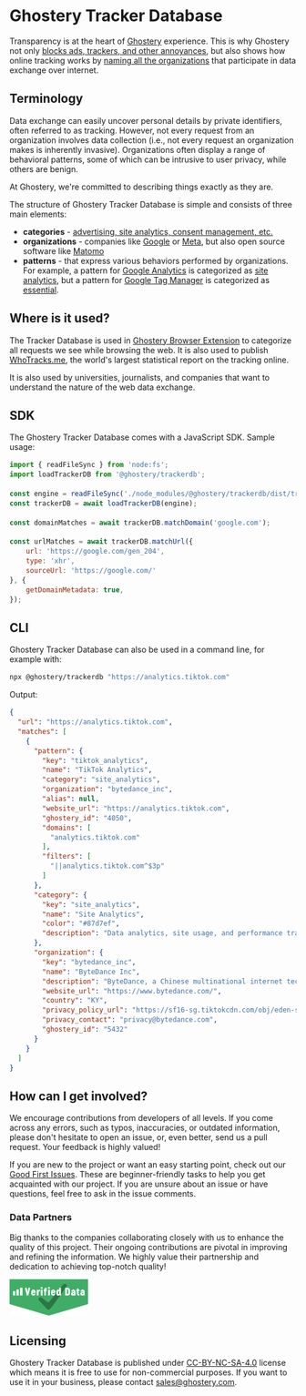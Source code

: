 # Ghostery Tracker Database

Transparency is at the heart of [Ghostery](https://www.ghostery.com/) experience. This is why Ghostery not only [blocks ads, trackers, and other annoyances](https://www.ghostery.com/ghostery-ad-blocker), but also shows how online tracking works by [naming all the organizations](https://whotracks.me/trackers.html) that participate in data exchange over internet.

## Terminology

Data exchange can easily uncover personal details by private identifiers, often referred to as tracking. However, not every request from an organization involves data collection (i.e., not every request an organization makes is inherently invasive). Organizations often display a range of behavioral patterns, some of which can be intrusive to user privacy, while others are benign.

At Ghostery, we're committed to describing things exactly as they are.

The structure of Ghostery Tracker Database is simple and consists of three main elements:
* **categories** - [advertising, site analytics, consent management, etc.](docs/categories.md)
* **organizations** - companies like [Google](db/organizations/google.eno) or [Meta](db/organizations/facebook.eno), but also open source software like [Matomo](db/organizations/matomo.eno)
* **patterns** - that express various behaviors performed by organizations. For example, a pattern for [Google Analytics](db/patterns/google_analytics.eno) is categorized as [site analytics](docs/categories.md#site-analytics), but a pattern for [Google Tag Manager](db/patterns/google_tag_manager.eno) is categorized as [essential](docs/categories.md#essential).

## Where is it used?

The Tracker Database is used in [Ghostery Browser Extension](https://www.ghostery.com/ghostery-ad-blocker) to categorize all requests we see while browsing the web. It is also used to publish [WhoTracks.me](https://whotracks.me/), the world's largest statistical report on the tracking online.

It is also used by universities, journalists, and companies that want to understand the nature of the web data exchange.

## SDK

The Ghostery Tracker Database comes with a JavaScript SDK. Sample usage:

```js
import { readFileSync } from 'node:fs';
import loadTrackerDB from '@ghostery/trackerdb';

const engine = readFileSync('./node_modules/@ghostery/trackerdb/dist/trackerdb.engine');
const trackerDB = await loadTrackerDB(engine);

const domainMatches = await trackerDB.matchDomain('google.com');

const urlMatches = await trackerDB.matchUrl({
    url: 'https://google.com/gen_204',
    type: 'xhr',
    sourceUrl: 'https://google.com/'
}, {
    getDomainMetadata: true,
});
```

## CLI

Ghostery Tracker Database can also be used in a command line, for example with:

```sh
npx @ghostery/trackerdb "https://analytics.tiktok.com"
```

Output:

```json
{
  "url": "https://analytics.tiktok.com",
  "matches": [
    {
      "pattern": {
        "key": "tiktok_analytics",
        "name": "TikTok Analytics",
        "category": "site_analytics",
        "organization": "bytedance_inc",
        "alias": null,
        "website_url": "https://analytics.tiktok.com",
        "ghostery_id": "4050",
        "domains": [
          "analytics.tiktok.com"
        ],
        "filters": [
          "||analytics.tiktok.com^$3p"
        ]
      },
      "category": {
        "key": "site_analytics",
        "name": "Site Analytics",
        "color": "#87d7ef",
        "description": "Data analytics, site usage, and performance trackers."
      },
      "organization": {
        "key": "bytedance_inc",
        "name": "ByteDance Inc",
        "description": "ByteDance, a Chinese multinational internet technology company headquartered in Beijing and legally domiciled in the Cayman Islands. Its main product is TikTok, known in China as Douyin, a video-focused social networking service.",
        "website_url": "https://www.bytedance.com/",
        "country": "KY",
        "privacy_policy_url": "https://sf16-sg.tiktokcdn.com/obj/eden-sg/upsnuhpevbn/bytedance_official/PrivacyPolicy_ByteDance.com.pdf",
        "privacy_contact": "privacy@bytedance.com",
        "ghostery_id": "5432"
      }
    }
  ]
}
```

## How can I get involved?

We encourage contributions from developers of all levels. If you come across any errors, such as typos, inaccuracies, or outdated information, please don't hesitate to open an issue, or, even better, send us a pull request. Your feedback is highly valued!

If you are new to the project or want an easy starting point, check out our [Good First Issues](https://github.com/ghostery/trackerdb/issues?q=is%3Aissue+is%3Aopen+label%3A%22good+first+issue%22). These are beginner-friendly tasks to help you get acquainted with our project. If you are unsure about an issue or have questions, feel free to ask in the issue comments.

### Data Partners

Big thanks to the companies collaborating closely with us to enhance the quality of this project. Their ongoing contributions are pivotal in improving and refining the information. We highly value their partnership and dedication to achieving top-notch quality!

<a href="https://verified-data.com/" target="_blank"><img src="assets/logo-verified-data.svg" height="64"></a>

## Licensing

Ghostery Tracker Database is published under [CC-BY-NC-SA-4.0](https://creativecommons.org/licenses/by-nc-sa/4.0/) license which means it is free to use for non-commercial purposes. If you want to use it in your business, please contact [sales@ghostery.com](mailto:sales@ghostery.com).
